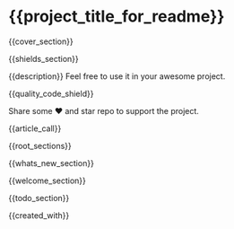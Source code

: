 # {{project_title_for_readme}}

{{cover_section}}

{{shields_section}}

{{description}}
Feel free to use it in your awesome project.

{{quality_code_shield}}

Share some ❤️ and star repo to support the project.

{{article_call}}

{{root_sections}}

{{whats_new_section}}

{{welcome_section}}

{{todo_section}}

{{created_with}}
